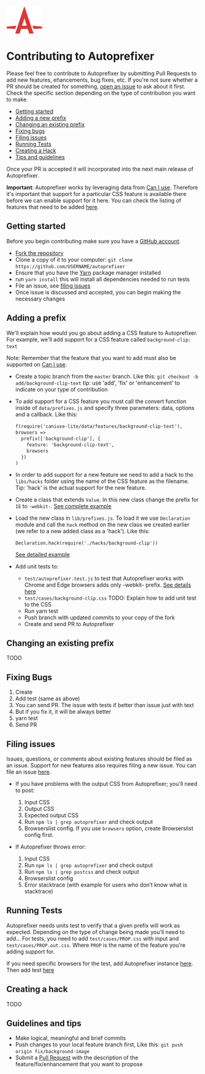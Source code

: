 <img width="94" height="71" src="logo.svg" title="Autoprefixer logo by Anton Lovchikov">

# Contributing to Autoprefixer
Please feel free to contribute to Autoprefixer by submitting Pull Requests to add new features, ehancements, bug fixes, etc. If you're not sure whether a PR should be created for something, [open an issue](https://github.com/postcssAautoprefixer/issues) to ask about it first. Check the specific section depending on the type of contribution you want to make.

 * [Getting started](#getting-started)
 * [Adding a new prefix](#adding-a-prefix)
 * [Changing an existing prefix](#changing-an-existing-prefix)
 * [Fixing bugs](#fixing-bugs)
 * [Filing issues](#filing-issues)
 * [Running Tests](#running-tests)
 * [Creating a Hack](#creating-a-hack)
 * [Tips and guidelines](#guidelines-and-tips)

Once your PR is accepted it will incorporated into the next main release of Autoprefixer.

**Important**: Autoprefixer works by leveraging data from [Can I use](https://caniuse.com/). Therefore it's important that support for a particular CSS feature is available there before we can enable support for it here. You can check the listing of features that need to be added [here](https://caniuse.com/issue-list).

## Getting started
Before you begin contributing make sure you have a [GitHub account](https://github.com/signup/free).
* [Fork the repository](https://github.com/postcssAautoprefixer)
* Clone a copy of it to your computer: `git clone https://github.com/USERNAME/autoprefixer`
* Ensure that you have the [Yarn](https://yarnpkg.com/) package manager installed
* run `yarn install` this will install all dependencies needed to run tests
* File an issue, see [filing issues](#filing-issues)
* Once issue is discussed and accepted, you can begin making the necessary changes

## Adding a prefix
We'll explain how would you go about adding a CSS feature to Autoprefixer. For example, we'll add support for a CSS feature called `background-clip: text`

Note: Remember that the feature that you want to add must also be supported on [Can I use](https://caniuse).

* Create a topic branch from the `master` branch. Like this: `git checkout -b add/background-clip-text`
tip: use 'add', 'fix' or 'enhancement' to indicate on your type of contribution

* To add support for a CSS feature you must call the convert function inside of `data/prefixes.js` and specify three parameters: data, options and a callback. Like this:
  ```
  f(require('caniuse-lite/data/features/background-clip-text'), browsers =>
    prefix(['background-clip'], {
      feature: 'background-clip-text',
      browsers
    })
  )
  ```
* In order to add support for a new feature we need to add a hack to the `libs/hacks` folder using the name of the CSS feature as the filename. Tip: 'hack' is the actual support for the new feature.

* Create a class that extends `Value`. In this new class change the prefix for `IE` to `-webkit-`. [See complete example](https://github.com/postcss/Autoprefixer/blob/73c7b6ab090a9a9a03869b3099096af00be7eb7d/lib/hacks/background-clip.js)

* Load the new class in `lib/prefixes.js`. To load it we use `Declaration` module and call the `hack` method on the new class we created earlier (we refer to a new added class as a 'hack'). Like this:
  ```
  Declaration.hack(require('./hacks/background-clip'))
  ```
  [See detailed example](https://github.com/postcss/autoprefixer/blob/73c7b6ab090a9a9a03869b3099096af00be7eb7d/lib/prefixes.js)

* Add unit tests to:
  - `test/autoprefixer.test.js` to test that Autoprefixer works with Chrome and Edge browsers adds only -webkit- prefix. [See details here](https://github.com/postcss/autoprefixer/commit/73c7b6ab090a9a9a03869b3099096af00be7eb7d)
  - `test/cases/background-clip.css` TODO: Explain how to add unit test to the CSS
  - Run yarn test
  - Push branch with updated commits to your copy of the fork
  - Create and send PR to Autoprefixer


## Changing an existing prefix
TODO

## Fixing Bugs
1. Create
2. Add test (same as above)
3. You can send PR. The issue with tests if better than issue just with text
4. But if you fix it, it will be always better
5. yarn test
6. Send PR

## Filing issues
Issues, questions, or comments about existing features should be filed as an issue. Support for new features also requires filing a new issue. You can file an issue [here](https://github.com/postcssAautoprefixer/issues).

- If you have problems with the output CSS from Autoprefixer; you'll need to post:

  1. Input CSS
  2. Output CSS
  3. Expected output CSS
  4. Run `npm ls | grep autoprefixer` and check output
  5. Browserslist config. If you use `browsers` option, create Browserslist config first.

- If Autoprefixer throws error:

  1. Input CSS
  2. Run `npm ls | grep autoprefixer` and check output
  3. Run `npm ls | grep postcss` and check output
  4. Browserslist config
  5. Error stacktrace (with example for users who don’t know what is stacktrace)

## Running Tests
Autoprefixer needs units test to verify that a given prefix will work as expected. Depending on the type of change being made you'll need to add...
For tests, you need to add `test/cases/PROP.css` with input and `test/cases/PROP.out.css`. Where `PROP` is the name of the feature you're adding support for.

If you need specific browsers for the test, add Autoprefixer instance [here](https://github.com/postcss/autoprefixer/blob/master/test/autoprefixer.test.js#L69). Then add test [here](https://github.com/postcss/autoprefixer/blob/master/test/autoprefixer.test.js#L424) 

## Creating a hack
TODO

## Guidelines and tips
* Make logical, meaningful and brief commits
* Push changes to your local feature branch first, Like this: `git push origin fix/background-image`
* Submit a [Pull Request](https://help.github.com/articles/creating-a-pull-request/) with the description of the feature/fix/enhancement that you want to propose
